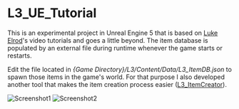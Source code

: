 # L3_UE_Tutorial

This is an experimental project in Unreal Engine 5 that is based on [Luke Elrod](https://www.youtube.com/@LukeElrod)'s video tutorials and goes a little beyond. The item database is populated by an external file during runtime whenever the game starts or restarts.

Edit the file located in _{Game Directory}/L3/Content/Data/L3_ItemDB.json_ to spawn those items in the game's world. For that purpose I also developed another tool that makes the item creation process easier ([L3_ItemCreator](https://github.com/Raynesz/L3_ItemCreator)).

![Screenshot1](Screenshots/Screenshot1.png)
![Screenshot2](Screenshots/Screenshot2.png)
